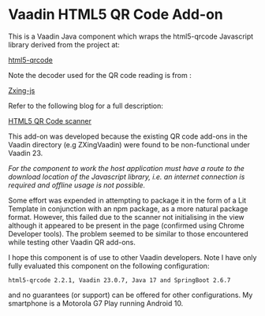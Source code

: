# Vaadin HTML5 QR Code Add-on

This is a Vaadin Java component which wraps the html5-qrcode Javascript library derived from the project at:

[html5-qrcode](https://github.com/mebjas/html5-qrcode)

Note the decoder used for the QR code reading is from :

[Zxing-js](https://github.com/zxing-js/library)

Refer to the following blog for a full description:

[HTML5 QR Code scanner](https://blog.minhazav.dev/research/html5-qrcode)

This add-on was developed because the existing QR code add-ons in the Vaadin directory (e.g ZXingVaadin) were found to be non-functional under Vaadin 23.

_For the component to work the host application must have a route to the download location of the Javascript library, i.e. an internet connection is required and offline usage is not possible._

Some effort was expended in attempting to package it in the form of a Lit Template in conjunction with an npm package, as a more natural package format.  However, this failed due to the scanner not initialising in the view although it appeared to be present in the page (confirmed using Chrome Developer tools).  The problem seemed to be similar to those encountered while testing other Vaadin QR add-ons.

I hope this component is of use to other Vaadin developers.  Note I have only fully evaluated this component on the following configuration:

    html5-qrcode 2.2.1, Vaadin 23.0.7, Java 17 and SpringBoot 2.6.7

and no guarantees (or support) can be offered for other configurations.  My smartphone is a Motorola G7 Play running Android 10.